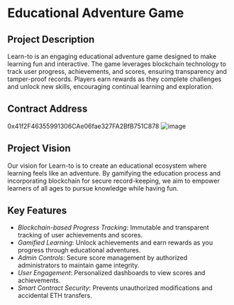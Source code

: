 # Educational Adventure Game

## Project Description
Learn-to is an engaging educational adventure game designed to make learning fun and interactive. The game leverages blockchain technology to track user progress, achievements, and scores, ensuring transparency and tamper-proof records. Players earn rewards as they complete challenges and unlock new skills, encouraging continual learning and exploration.

## Contract Address
0x41f2F46355991306CAe06fae327FA2BfB751C878
![image](https://github.com/user-attachments/assets/cf61e687-db02-4963-8e71-c1b08efbcf9b)

## Project Vision
Our vision for Learn-to is to create an educational ecosystem where learning feels like an adventure. By gamifying the education process and incorporating blockchain for secure record-keeping, we aim to empower learners of all ages to pursue knowledge while having fun.

## Key Features
- *Blockchain-based Progress Tracking*: Immutable and transparent tracking of user achievements and scores.
- *Gamified Learning*: Unlock achievements and earn rewards as you progress through educational adventures.
- *Admin Controls*: Secure score management by authorized administrators to maintain game integrity.
- *User Engagement*: Personalized dashboards to view scores and achievements.
- *Smart Contract Security*: Prevents unauthorized modifications and accidental ETH transfers.

